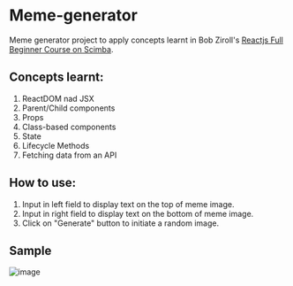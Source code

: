 # Meme-generator
Meme generator project to apply concepts learnt in Bob Ziroll's [Reactjs Full Beginner Course on Scimba](https://www.youtube.com/watch?v=DLX62G4lc44).

## Concepts learnt:
1. ReactDOM nad JSX
2. Parent/Child components
3. Props
4. Class-based components
5. State
6. Lifecycle Methods
7. Fetching data from an API

## How to use:
1. Input in left field to display text on the top of meme image.
2. Input in right field to display text on the bottom of meme image.
3. Click on "Generate" button to initiate a random image.

## Sample
![image](https://user-images.githubusercontent.com/68107482/88660027-92240880-d108-11ea-92fb-90c491687e1d.png)
